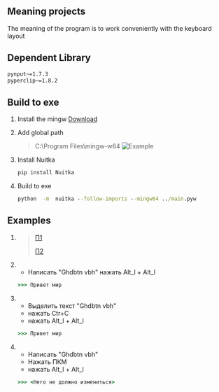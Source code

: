 








## Meaning projects
The meaning of the program is to work conveniently with the keyboard layout


## Dependent Library
```cmd
pynput~=1.7.3
pyperclip~=1.8.2
```



## Build to exe

1. Install the mingw
    [Download](https://sourceforge.net/projects/mingw-w64/files/Toolchains%20targetting%20Win32/Personal%20Builds/mingw-builds/installer/mingw-w64-install.exe/download?use_mirror=netix&download=&failedmirror=deac-riga.dl.sourceforge.net)
2. Add global path
    >C:\Program Files\mingw-w64
    ![Example](https://i.imgur.com/I4YnBfv.png)   
    
3. Install Nuitka
    ```cmd
   pip install Nuitka
   ```
4. Build to exe
    ```cmd
    python  -m  nuitka --follow-imports --mingw64 ../main.pyw
   ```
   
   
 
## Examples

1.
    >[П1](https://i.imgur.com/gZNsziH.gif)
    >
    >[П2](https://i.imgur.com/4ngSiFV.gif)
2.
    - Написать "Ghdbtn vbh" нажать Alt_l + Alt_l 
    ```cmd
    >>> Привет мир
    ```
3.
    - Выделить текст "Ghdbtn vbh"
    - нажать Ctr+C 
    - нажать Alt_l + Alt_l 
    ```cmd
    >>> Привет мир
    ```
4.
    - Написать "Ghdbtn vbh" 
    - Нажать ПКМ
    - нажать Alt_l + Alt_l 
    ```cmd
    >>> <Него не должно измениться>
    ```






